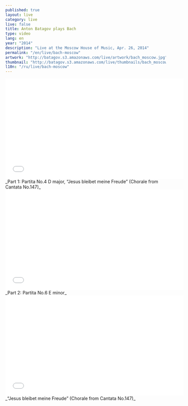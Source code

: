 ```yaml
---
published: true
layout: live
category: live
live: false
title: Anton Batagov plays Bach
type: video
lang: en
year: "2014"
description: "Live at the Moscow House of Music, Apr. 26, 2014"
permalink: "/en/live/bach-moscow"
artwork: "http://batagov.s3.amazonaws.com/live/artwork/bach_moscow.jpg"
thumbnail: "http://batagov.s3.amazonaws.com/live/thumbnails/bach_moscow_thumb.jpg"
l10n: "/ru/live/bach-moscow"
---
```


<iframe id="partita-4" width="560" height="315" src="//www.youtube.com/embed/2p5OiaIsZL8" frameborder="0" allowfullscreen></iframe>  
_Part 1: Partita No.4 D major, “Jesus bleibet meine Freude” (Chorale from Cantata No.147)_  
  
<iframe id="partita-6" width="560" height="315" src="//www.youtube.com/embed/LbSFqlqd9QU" frameborder="0" allowfullscreen></iframe>  
_Part 2: Partita No.6 E minor_
  
<iframe id="chorale" width="560" height="315" src="//www.youtube.com/embed/NWlx4Gipn74" frameborder="0" allowfullscreen></iframe>  
_“Jesus bleibet meine Freude” (Chorale from Cantata No.147)_